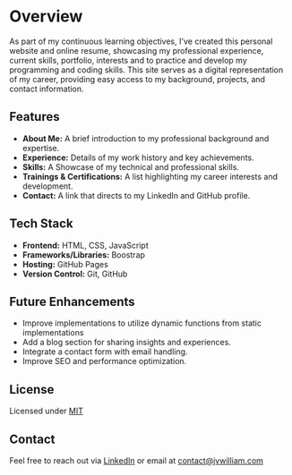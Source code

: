 # Overview

As part of my continuous learning objectives, I've created this personal website and online resume, showcasing my professional experience, current skills, portfolio, interests and to practice and develop my programming and coding skills. This site serves as a digital representation of my career, providing easy access to my background, projects, and contact information.

## Features
- **About Me:** A brief introduction to my professional background and expertise.
- **Experience:** Details of my work history and key achievements.
- **Skills:** A Showcase of my technical and professional skills.
- **Trainings & Certifications:** A list highlighting my career interests and development.
- **Contact:** A link that directs to my LinkedIn and GitHub profile.

## Tech Stack
- **Frontend:** HTML, CSS, JavaScript
- **Frameworks/Libraries:** Boostrap
- **Hosting:** GitHub Pages
- **Version Control:** Git, GitHub

## Future Enhancements
- Improve implementations to utilize dynamic functions from static implementations
- Add a blog section for sharing insights and experiences.
- Integrate a contact form with email handling.
- Improve SEO and performance optimization.

## License
Licensed under [MIT](https://github.com/StartBootstrap/startbootstrap-resume/blob/master/LICENSE)

## Contact
Feel free to reach out via [LinkedIn](https://www.linkedin.com/in/jvwilliamandal/) or email at [contact@jvwilliam.com](mailto:contact@jvwilliam.com)
